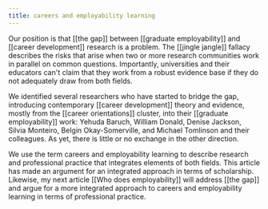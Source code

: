 ```yaml
---
title: careers and employability learning
--- 
```


Our position is that [[the gap]] between [[graduate employability]] and [[career development]] research is a problem. The [[jingle jangle]] fallacy describes the risks that arise when two or more research communities work in parallel on common questions. Importantly, universities and their educators can't claim that they work from a robust evidence base if they do not adequately draw from both fields. 

We identified several researchers who have started to bridge the gap, introducing contemporary [[career development]] theory and evidence, mostly from the [[career orientations]] cluster, into their [[graduate employability]] work: Yehuda Baruch, William Donald, Denise Jackson, Silvia Monteiro, Belgin Okay-Somerville, and Michael Tomlinson and their colleagues. As yet, there is little or no exchange in the other direction. 

We use the term careers and employability learning to describe research and professional practice that integrates elements of both fields. This article has made an argument for an integrated approach in terms of scholarship. Likewise, my next article [[Who does employability]] will address [[the gap]] and argue for a more integrated approach to careers and employability learning in terms of professional practice. 